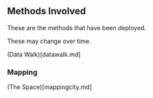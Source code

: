 ## Methods Involved

These are the methods that have been deployed. 

These may change over time. 

(Data Walk)[datawalk.md]

### Mapping

(The Space)[mappingcity.md]